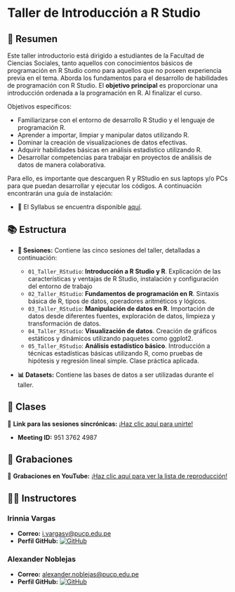 # Taller de Introducción a R Studio 

## 📄 Resumen
Este taller introductorio está dirigido a estudiantes de la Facultad de Ciencias Sociales, tanto aquellos con conocimientos básicos de programación en R Studio como para aquellos que no poseen experiencia previa en el tema. Aborda los fundamentos para el desarrollo de habilidades de programación con R Studio.
El **objetivo principal** es proporcionar una introducción ordenada a la programación en R. Al finalizar el curso. 

Objetivos específicos:

- Familiarizarse con el entorno de desarrollo R Studio y el lenguaje de programación R.
- Aprender a importar, limpiar y manipular datos utilizando R.
- Dominar la creación de visualizaciones de datos efectivas.
- Adquirir habilidades básicas en análisis estadístico utilizando R.
- Desarrollar competencias para trabajar en proyectos de análisis de datos de manera colaborativa.

Para ello, es importante que descarguen R y RStudio en sus laptops y/o PCs para que puedan desarrollar y ejecutar los códigos. A continuación encontrarán una guía de instalación:

- 📑 El Syllabus se encuentra disponible [aquí](https://docs.google.com/document/d/1OI9TeiqeONJFMSY4hN0P7W24l1IoyZXw/edit?usp=sharing&ouid=100657601344850350475&rtpof=true&sd=true).

## 📚 Estructura
- **📅 Sesiones:** Contiene las cinco sesiones del taller, detalladas a continuación:
  - `01_Taller_RStudio`: **Introducción a R Studio y R**. Explicación de las características y ventajas de R Studio, instalación y configuración del entorno de trabajo
  - `02_Taller_RStudio`: **Fundamentos de programación en R**. Sintaxis básica de R, tipos de datos, operadores aritméticos y lógicos.
  - `03_Taller_RStudio`: **Manipulación de datos en R**. Importación de datos desde diferentes fuentes, exploración de datos, limpieza y transformación de datos.
  - `04_Taller_RStudio`: **Visualización de datos**. Creación de gráficos estáticos y dinámicos utilizando paquetes como ggplot2.
  - `05_Taller_RStudio`: **Análisis estadístico básico**. Introducción a técnicas estadísticas básicas utilizando R, como pruebas de hipótesis y regresión lineal simple. Clase práctica aplicada.
    
- **📊 Datasets:** Contiene las bases de datos a ser utilizadas durante el taller.

## 📆 Clases
🔗 **Link para las sesiones sincrónicas:** [¡Haz clic aquí para unirte!]() 

- **Meeting ID:** 951 3762 4987
  
## 🎥 Grabaciones
🎥 **Grabaciones en YouTube:** [¡Haz clic aquí para ver la lista de reproducción!]()


## 👨‍🏫 Instructores

### Irinnia Vargas
- **Correo:** [i.vargasv@pucp.edu.pe](mailto:i.vargasv@pucp.edu.pe)
- **Perfil GitHub:** [![GitHub](https://img.shields.io/badge/-GitHub-black?style=flat-square&logo=github)](https://github.com/IrinniaV)

### Alexander Noblejas
- **Correo:** [alexander.noblejas@pucp.edu.pe](alexander.noblejas@pucp.edu.pe)
- **Perfil GitHub:** [![GitHub](https://img.shields.io/badge/-GitHub-black?style=flat-square&logo=github)]()


